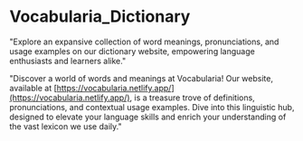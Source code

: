 # Vocabularia_Dictionary
"Explore an expansive collection of word meanings, pronunciations, and usage examples on our dictionary website, empowering language enthusiasts and learners alike."

"Discover a world of words and meanings at Vocabularia! Our website, available at [https://vocabularia.netlify.app/](https://vocabularia.netlify.app/), is a treasure trove of definitions, pronunciations, and contextual usage examples. Dive into this linguistic hub, designed to elevate your language skills and enrich your understanding of the vast lexicon we use daily."
